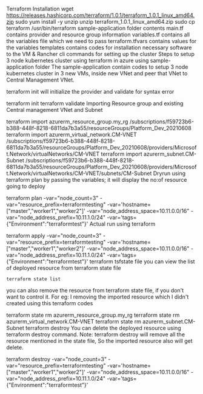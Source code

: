 Terraform
Installation
wget https://releases.hashicorp.com/terraform/1.0.1/terraform_1.0.1_linux_amd64.zip
sudo yum install -y unzip
unzip terraform_1.0.1_linux_amd64.zip
sudo cp terraform /usr/bin/terraform
sample-application folder contents
main.tf contains provider and resource group information
variables.tf contains all the variables file which we need to pass
terraform.tfvars contains values for the variables
templates contains codes for installation necessary software to the VM & Rancher cli commands for setting up the cluster
Steps to setup 3 node kubernetes cluster using terraform in azure using sample-application folder
The sample-application contain codes to setup 3 node kubernetes cluster in 3 new VMs, inside new VNet and peer that VNet to Central Management VNet.

terraform init will initialize the provider and validate for syntax error

terraform init
terraform validate
Importing Resource group and existing Central management VNet and Subnet

terraform import azurerm_resource_group.my_rg /subscriptions/f59723b6-b388-448f-8218-6811da7b3a55/resourceGroups/Platform_Dev_20210608
terraform import azurerm_virtual_network.CM-VNET /subscriptions/f59723b6-b388-448f-8218-6811da7b3a55/resourceGroups/Platform_Dev_20210608/providers/Microsoft.Network/virtualNetworks/CM-VNET
terraform import azurerm_subnet.CM-Subnet /subscriptions/f59723b6-b388-448f-8218-6811da7b3a55/resourceGroups/Platform_Dev_20210608/providers/Microsoft.Network/virtualNetworks/CM-VNET/subnets/CM-Subnet
Dryrun using terraform plan by passing the variables; it will display the no:of resource going to deploy

terraform plan -var="node_count=3" -var="resource_prefix=terraformtesting" -var='hostname=["master","worker1","worker2"]' -var="node_address_space=10.11.0.0/16" -var="node_address_prefix=10.11.1.0/24" -var='tags={"Environment":"terraformtest"}'
Actual run using terraform

terraform apply -var="node_count=3" -var="resource_prefix=terraformtesting" -var='hostname=["master","worker1","worker2"]' -var="node_address_space=10.11.0.0/16" -var="node_address_prefix=10.11.1.0/24" -var='tags={"Environment":"terraformtest"}'
terraform tsfstate file
you can view the list of deployed resource from terraform state file

	terraform state list
you can also remove the resource from terraform state file, if you don't want to control it. For eg: I removing the imported resource which I didn't created using this terraform codes

terraform state rm azurerm_resource_group.my_rg
terraform state rm azurerm_virtual_network.CM-VNET
terraform state rm azurerm_subnet.CM-Subnet
terraform destroy
You can delete the deployed resource using terraform destroy command. Note: terraform destroy will remove all the resource mentioned in the state file, So the imported resource also will get delete.

terraform destroy -var="node_count=3" -var="resource_prefix=terraformtesting" -var='hostname=["master","worker1","worker2"]' -var="node_address_space=10.11.0.0/16" -var="node_address_prefix=10.11.1.0/24" -var='tags={"Environment":"terraformtest"}'
